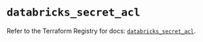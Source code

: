 # `databricks_secret_acl`

Refer to the Terraform Registry for docs: [`databricks_secret_acl`](https://registry.terraform.io/providers/databricks/databricks/1.56.0/docs/resources/secret_acl).
